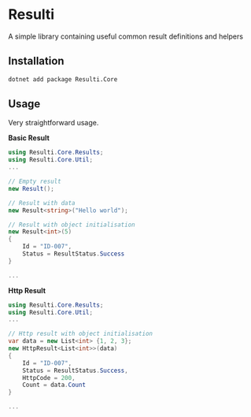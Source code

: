 # Resulti
A simple library containing useful common result definitions and helpers

## Installation

```bash
dotnet add package Resulti.Core
```

## Usage

Very straightforward usage.

**Basic Result**
```c#
using Resulti.Core.Results;
using Resulti.Core.Util;
...

// Empty result 
new Result();

// Result with data
new Result<string>("Hello world");

// Result with object initialisation
new Result<int>(5) 
{
    Id = "ID-007",
    Status = ResultStatus.Success
}

...
```

**Http Result**
```c#
using Resulti.Core.Results;
using Resulti.Core.Util;
...

// Http result with object initialisation
var data = new List<int> {1, 2, 3};
new HttpResult<List<int>>(data) 
{
    Id = "ID-007",
    Status = ResultStatus.Success,
    HttpCode = 200,
    Count = data.Count
}

...
```